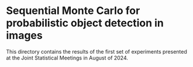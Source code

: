 # Sequential Monte Carlo for probabilistic object detection in images

This directory contains the results of the first set of experiments presented at the Joint Statistical Meetings in August of 2024.